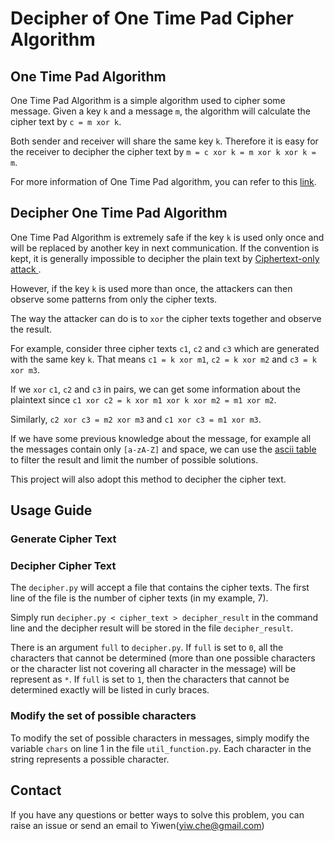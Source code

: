 # Decipher of One Time Pad Cipher Algorithm


## One Time Pad Algorithm

One Time Pad Algorithm is a simple algorithm used to cipher some message. Given a key `k` and a message `m`, the algorithm will calculate the cipher text by `c = m xor k`.

Both sender and receiver will share the same key `k`. Therefore it is easy for the receiver to decipher the cipher text by `m = c xor k = m xor k xor k = m`.

For more information of One Time Pad algorithm, you can refer to this [link](https://en.wikipedia.org/wiki/One-time_pad).

## Decipher One Time Pad Algorithm
One Time Pad Algorithm is extremely safe if the key `k` is used only once and will be replaced by another key in next communication. If the convention is kept, it is generally impossible to decipher the plain text by [Ciphertext-only attack
](https://en.wikipedia.org/wiki/Ciphertext-only_attack).

However, if the key `k` is used more than once, the attackers can then observe some patterns from only the cipher texts. 

The way the attacker can do is to `xor` the cipher texts together and observe the result.

For example, consider three cipher texts `c1`, `c2` and `c3` which are generated with the same key `k`. That means `c1 = k xor m1`, `c2 = k xor m2` and `c3 = k xor m3`.

If we `xor` `c1`, `c2` and `c3` in pairs, we can get some information about the plaintext since `c1 xor c2 = k xor m1 xor k xor m2 = m1 xor m2`. 

Similarly, `c2 xor c3 = m2 xor m3` and `c1 xor c3 = m1 xor m3`.

If we have some previous knowledge about the message, for example all the messages contain only `[a-zA-Z]` and space, we can use the [ascii table](https://en.wikipedia.org/wiki/ASCII) to filter the result and limit the number of possible solutions.

This project will also adopt this method to decipher the cipher text.

## Usage Guide

### Generate Cipher Text

### Decipher Cipher Text

The `decipher.py` will accept a file that contains the cipher texts. The first line of the file is the number of cipher texts (in my example, 7).

Simply run `decipher.py < cipher_text > decipher_result` in the command line and the decipher result will be stored in the file `decipher_result`.

There is an argument `full` to `decipher.py`. If `full` is set to `0`, all the characters that cannot be determined (more than one possible characters or the character list not covering all character in the message) will be represent as `*`. If `full` is set to `1`, then the characters that cannot be determined exactly will be listed in curly braces.

### Modify the set of possible characters

To modify the set of possible characters in messages, simply modify the variable `chars` on line 1 in the file `util_function.py`. Each character in the string represents a possible character.

## Contact
If you have any questions or better ways to solve this problem, you can raise an issue or send an email to Yiwen(yiw.che@gmail.com)